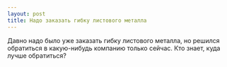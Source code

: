 ```yaml
---
layout: post 
title: Надо заказать гибку листового металла 
--- 
```

Давно надо было уже заказать гибку листового металла, но решился обратиться в какую-нибудь компанию только сейчас. Кто знает, куда лучше обратиться?